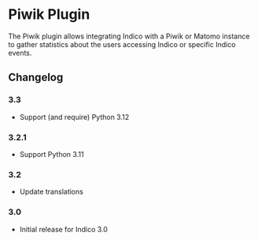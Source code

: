 # Piwik Plugin

The Piwik plugin allows integrating Indico with a Piwik or Matomo instance to
gather statistics about the users accessing Indico or specific Indico events.

## Changelog

### 3.3

- Support (and require) Python 3.12

### 3.2.1

- Support Python 3.11

### 3.2

- Update translations

### 3.0

- Initial release for Indico 3.0

